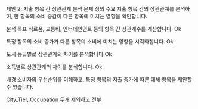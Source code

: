 제안 2: 지출 항목 간 상관관계 분석
문제 정의
주요 지출 항목 간의 상관관계를 분석하여, 한 항목의 소비 증감이 다른 항목에 미치는 영향을 확인합니다.

분석 목표
식료품, 교통비, 엔터테인먼트 등의 항목 간 상관계수를 계산합니다. Ok

특정 항목의 소비 증가가 다른 항목의 소비에 미치는 영향을 시각화합니다. Ok 

도시 등급별로 상관관계의 차이를 분석합니다.Ok

소득별로 상관관계의 차이를 분석합니다. Ok


배경
소비자의 우선순위를 이해하고, 특정 항목의 지출 증가에 따른 대체 항목을 제안할 수 있습니다.

City_Tier, Occupation 두개 제외하고 전부
